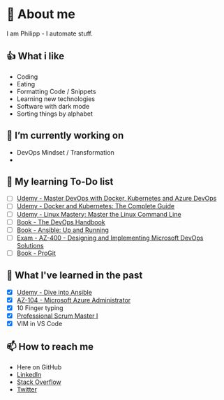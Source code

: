 # 👹 About me

I am Philipp - I automate stuff.

## 👍 What i like

- Coding
- Eating
- Formatting Code / Snippets
- Learning new technologies
- Software with dark mode
- Sorting things by alphabet

## 🔭 I’m currently working on

- DevOps Mindset / Transformation
-

## 🌱 My learning To-Do list

- [ ] [Udemy - Master DevOps with Docker, Kubernetes and Azure DevOps](https://www.udemy.com/course/devops-with-docker-kubernetes-and-azure-devops/)
- [ ] [Udemy - Docker and Kubernetes: The Complete Guide](https://www.udemy.com/course/docker-and-kubernetes-the-complete-guide/)
- [ ] [Udemy - Linux Mastery: Master the Linux Command Line](https://www.udemy.com/course/linux-mastery/)
- [ ] [Book - The DevOps Handbook](https://www.oreilly.com/library/view/the-devops-handbook/9781457191381/)
- [ ] [Book - Ansible: Up and Running](https://www.oreilly.com/library/view/ansible-up-and/9781491979792/)
- [ ] [Exam - AZ-400 - Designing and Implementing Microsoft DevOps Solutions](https://docs.microsoft.com/en-us/learn/certifications/exams/az-400)
- [ ] [Book - ProGit](https://git-scm.com/book/en/v2)

## 📖 What I've learned in the past

- [x] [Udemy - Dive into Ansible](https://www.udemy.com/course/diveintoansible/)
- [x] [AZ-104 - Microsoft Azure Administrator](https://docs.microsoft.com/en-us/learn/certifications/exams/az-104)
- [x] 10 Finger typing
- [x] [Professional Scrum Master I](https://www.scrum.org/professional-scrum-master-i-certification)
- [x] VIM in VS Code

## 📫 How to reach me

- Here on GitHub
- [LinkedIn](https://www.linkedin.com/in/philipp-maier-801b54138)
- [Stack Overflow](https://stackoverflow.com/users/14100666/philmph)
- [Twitter](https://twitter.com/philmph)
